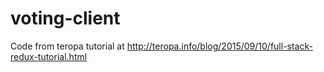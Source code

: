 # voting-client

Code from teropa tutorial at http://teropa.info/blog/2015/09/10/full-stack-redux-tutorial.html